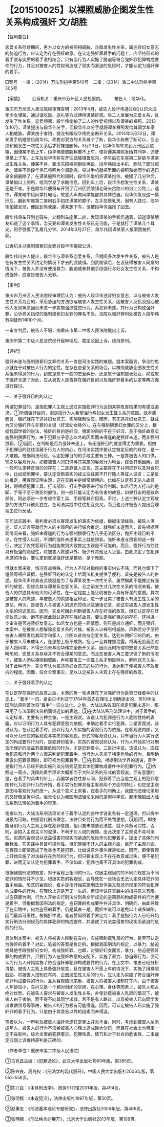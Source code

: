# 【201510025】以裸照威胁企图发生性关系构成强奸 文/胡胜

【裁判要旨】

恋爱关系存续期间，男方以女方的裸照相威胁，企图发生性关系，属违背妇女意志的胁迫行为，应认定为存在强奸故意。在认定强奸罪着手的问题上，应坚持形式的着手说与实质的着手说相结合，只有当行为人实施了胁迫等符合强奸罪犯罪构成要件的行为，并且对被害人的性权利造成了现实而紧迫的危险时，才能认定为强奸罪的着手。

□案号　一审：（2014）万法刑初字第540号　二审：（2014）渝二中法刑终字第305号

【案情】 　　公诉机关：重庆市万州区人民检察院。 　　被告人：段华伟。

重庆市万州区人民法院经审理查明：2013年4月，被告人段华伟通过QQ认识未成年少女谭某，通过请吃饭、送礼等方式博得谭某好感。后二人发展为恋爱关系，且发生了性关系。恋爱期间，段华伟偷拍了二人的性爱视频以及谭某的裸照。2013年10月，谭某提出与段华伟分手，但段华伟以分手就将谭某裸照发给其同学和家人相威胁。谭某由于害怕，就没有跟段华伟完全断开关系。2014年3月22日，谭某发手机短信给段华伟，称要对双方的关系做个了断，段华伟称做了断可以，但必须和他发生一次性关系后才将裸照删掉。3月23日，段华伟驾车来到万州区武陵镇，因谭某不愿上车，段华伟便威胁称若不上车，便将谭某裸照发给其同学，迫使谭某上了车。上车后段华伟将车开往武陵镇鲁班沟，停车后在车座第二排欲与谭某发生性关系，谭某不肯，要求先把裸照删除再说，段华伟掏出手机，删除了部分照片。谭某不信段华伟已将照片全部删完，夺过手机就把里面的裸照和她同学的通讯录全部删除了。在谭某删照片的同时，段华伟借机将谭某抱住。被摸了几分钟后，谭某借口上厕所，给同学发了求助信息。回到车上后，段华伟想发生性关系，谭某还是不肯，于是段华伟便将车开到了万州区武陵镇老码头岔路口的沿江公路上。途中，谭某暗中给同学打电话，故意大声向同学提醒其具体位置。段华伟发现这一情形后，翻到车座第二排用右手掐住谭某的脖子，左手掐摸乳房。因有人路过，段华伟怕被发现，便回到驾驶座，谭某想下车，但被段华伟强推了回去。

段华伟将车开到老码头，又翻到车座第二排，发现谭某的手机仍通着，知道谭某朋友知道了这个事情，当天要和谭某发生性关系已无可能，于是就打了谭某几个耳光，用手强摸了乳房几分钟。2014年3月27日，段华伟因谭某家人报案而被抓获。

公诉机关以强制猥亵妇女罪对段华伟提起公诉。

段华伟辩护人提出，段华伟与谭某系恋爱关系，且期间多次发生性关系，被告人是在有发生性关系约定的情况下才去的武陵镇。到武陵镇后，在没征得被害人同意的情况下，被告人并没有使用暴力、胁迫或者其他手段强行与妇女发生性关系，不构成强奸，应宣告被告人无罪。

【审判】

重庆市万州区人民法院经审理后认为：被告人段华伟违背妇女意志，以与被害人发生性关系为目的，采用胁迫的方法欲与被害人发生性关系，因被害人反抗及担心被他人发现等原因而未进一步实施强迫性交行为，系犯罪未遂。其行为已构成强奸罪，公诉机关指控的强制猥亵妇女罪的罪名不当。法院以强奸罪判处被告人段华伟有期徒刑1年10个月。

一审宣判后，被告人不服，向重庆市第二中级人民法院提出上诉。

重庆市第二中级人民法院经开庭审理后，裁定驳回上诉，维持原判。

【评析】

强奸未遂与强制猥亵妇女罪的关系一直是司法实践的难题。就本案而言，争议的焦点就在于对被告人行为的定性。在存在恋爱关系的场合，以裸照威胁企图发生性关系但未得逞的行为，到底是属于一般的恋爱纠纷，还是属于强制猥亵妇女，抑或属于强奸未遂？对此，应从被告人是否存在强奸目的以及强奸罪着手的认定等两方面进行探讨。

一、关于强奸目的的认定

所谓犯罪目的，是指犯罪人主观上通过实施犯罪行为达到某种危害结果的希望或追求。①所谓强奸目的，则是指行为人希望强行与妇女发生性关系的意图。就本质而言，强奸就在于违背妇女意志，实施强制性交。因而，有无违背妇女意志，就成为区分强奸罪与非罪的关键（奸淫幼女除外）。在与强制猥亵妇女罪的区分上，根据我国学者的说法，强奸的目的是奸淫，猥亵的目的不在于奸淫，基于强奸故意实施强制猥亵行为，由于犯罪分子意志以外的因素而未得逞的是强奸未遂，而非强制猥亵。②因而，在判断是否为强奸未遂上，有无强奸目的就显得尤为重要。但由于犯罪目的往往深藏于行为人的内心，在司法实践中要认定特定目的的存在，是一大难题。根据司法经验，认定犯罪目的的手段主要有三种。一是靠被告人的口供，辅之以客观行为，如若被告人的口供与其实施的客观行为吻合，综合其他因素，则一般可认定特定目的的存在；二是靠证人证言，这主要存在于共同犯罪以及对合犯中，比如受贿罪中，要认定受贿事实的成立往往离不开行贿人等证人证言；三是反向推定，用客观证明主观，这在实践中是经常使用的。比如在认定有无杀人故意时，得根据犯罪工具、打击部位、打击手段等进行综合判断。如若行为人打击的是脚、手等不至于致死的部位，则一般只能认定为有伤害的故意，如果打击的是致命部位，则必须进一步考虑作案工具、手段等其它因素。不过，上述三种认定主观故意的方法并非彼此独立，在司法实践中往往相互交叉，而且也允许被告人提出合理理由进行反证。

在司法实践中，裁判者必须以客观发生的事实为依据，根据生活经验、被告人供述、证人证言等就行为人的主观目的进行综合推定。就强奸未遂而言，首先根据客观情况来看，强奸未得逞的行为与强制猥亵行为几乎无法区分，抛开主观目的不论，在性侵入以前，所谓的强奸未遂事实上就是猥亵。强奸未遂与猥亵的这一特征，决定了仅凭客观行为就能做到大致推定主观是不可能的。而且，强奸行为往往具有极强的隐秘性，除被害人陈述以外，极少有其他证人证言。由此决定了在犯罪未遂的场合，要认定到底是强奸还是猥亵，是个难题。

但就本案来看，情况有点特殊，行为人不仅对指控的事实供认不讳，而且也留下了短信等相应证据，在强奸目的的认定上给司法机关提供了便利。首先是被告人的供述。段华伟声称其去武陵就是为了与谭某发生一次性关系，虽然据此不能推定有强奸的故意，但综合其与谭某系恋爱关系，且之前发生过几次性关系的情况来看，被告人的供述具有较大的可采性，在一定程度上能证明被告人具有奸淫的意图。其次是被害人的陈述，与被告人的供述相互印证，进一步证实了被告人有发生性关系的想法。再次，是被告人与被害人的通讯短信以及通话记录，能证实被告人想发生性关系的供述属实。因而，完全可据此判断被告人存在奸淫的故意。但在认定存在奸淫故意之后，断不能据此就认定存在强奸故意，要认定强奸目的的存在，还得进一步审查是否违背妇女意志。如若女方也是一厢情愿，则只是成立通奸，而非强奸。本案中，在被害人想解除恋爱关系的时候，被告人以裸照相威胁，声称若分手便将被害人裸照发给其同学和家人，企图以此维持恋爱关系，达到长期奸淫的目的。由于被害人系未成年人，在思想上极不成熟，担心一旦其裸照泄露，将再无脸面面对家人跟同学，不得已而未与段华伟完全断开关系，因而此时所谓的恋爱关系已然是畸形的，恋爱关系存续并不符合谭某的意志。而且在被害人再三要求做了断的情况下，被告人仍以裸照相威胁，声称要发生一次性关系才删除照片，解除双方关系。对于此种行为，完全可认为属违背妇女意志的胁迫行为，且达到了使被害人不敢反抗的程度。因而，综合全案事实，足以认定被告人主观上存在强奸的故意。

二、关于强奸着手的认定

在认定存在强奸的故意之后，本案的另一难点就在于对强奸行为是否已经着手的认定上。"着手"一词，是由贝卡利亚于1764年首先在理论上明确提出的，1810年法国刑法典则首次将"着手"一词立法化。之后，大陆法系各国在规定犯罪未遂时，都采用了与法国刑法典相同或近似的表达。③在大陆法系刑法理论中，对于着手的认定标准，主要有三种主张。一是主观说。该说认为犯罪是行为人危险性格的表露，应以证明行为人具有犯罪意思为依据，来确定着手实行犯罪。二是客观说。该说认为，在认定着手时，应以行为人所实施的客观行为为依据。在客观说内部，又可以分为形式的客观说与实质的客观说。形式的客观说认为，只有当行为人实行法定的构成要件行为时，是犯罪的着手。实质的客观说则认为，行为人开始实行对刑法所保护的法益有直接危险的行为，才是犯罪着手。三是折中说。该说认为，应综合犯意和行为两个方面来判断犯罪着手，当行为人实施了特定危险的行为，且明确表露出犯罪意图时，即可视为犯罪着手。①在我国，根据刑法学界的通说，着手是指行为人已经开始实施刑法分则规范里具体犯罪构成要件中的犯罪行为。②依照这一观点，我国的着手理论大概相当于大陆法系的形式的客观说。但有意思的是，在着手的具体判断上，我国学者往往都认同，犯罪着手应当是主观上的犯罪意图转化为犯罪行为的开始，着手实行犯罪具备主客观两个方面的特征，也应是主观意图与客观行为的统一。从这个意义上来看，在着手的判断上，我国刑法理论采用的又好像是折中说。但无论认为我国刑法理论采用的是何种学说，都未能超出大陆法系刑法理论对着手的界定。

笔者以为，大陆法系刑法理论关于着手认定的各种学说虽各有一定道理，但以折中说最为可取。根据现代刑法理念，法律只处罚行为而不处罚思想。③因而，即使能证明行为人主观上存在犯罪意图，但只要未威胁到法益，就不具备可罚性，否则，会陷入主观主义的泥潭，不利于对人权的保障。由此决定了主观说不具可采性。实质的客观说以法益侵害的现实而紧迫的危险作为犯罪着手，提出了具体的判断标准，在实践中具备可操作性。但犯罪离不开人的主观方面，离开了主观方面，在客观上即使造成了危害也不是犯罪，比如说意外事件就是如此。因而，即使客观上开始实施了对法益存在危险的行为，但只要主观上不存在故意或过失，便不是犯罪，进而无法认定为犯罪着手。不仅如此，犯罪也离不开具体的犯罪构成。

根据我国刑法的规定，对于客观上相同的行为，仅因主观目的的不同而规定为不同犯罪的情形并不少见。根据实质的客观说，会导致在一些场合无法认定具体犯罪的着手局面。形式的客观说，着手是指开始实施刑法具体条文规范所规定的符合犯罪构成要件的行为，在理论上这是万无一失的，但该学说在实践中的指导意义有限。以盗窃罪为例，行为人开始实行刑法分则条文所规定的盗窃罪的构成要件的行为便是着手，但根据我国刑法的规定，盗窃罪的构成要件并非具体、明确的，由此导致了在实践中，何为盗窃的着手，仍是莫衷一是。而折中说可以避免以上诸多缺陷，因而最具可采性。根据折中说，笔者赞同将着手界定为：着手是指行为人已经开始实行刑法分则规范的具体犯罪的构成要件，并造成了对法益侵害的现实而紧迫的危险的行为。

具体到本案中，被告人将被害人控制在车内，实施强制摸乳房的行为，是否可认定为强奸的着手？对此，笔者的答案是肯定的。根据我国刑法的规定，以暴力、胁迫或其他手段强奸妇女的，构成强奸罪。也即，对强奸妇女而言，暴力、胁迫是强奸罪的构成要件，只要行为人在强奸故意的支配下，实施了暴力、胁迫等行为，便可认为行为人开始实施了符合强奸罪犯罪构成要件的行为。在上文中，笔者已经分析清楚，被告人主观上具备强奸故意，且在被害人不愿上车的情况下，实施了用裸照威胁、将被害人控制在车内、企图发生性关系的行为，应认定为实施了符合强奸罪犯罪构成要件的行为。且从客观情况来看，被告人将被害人控制在车内，由于被害人年龄较小，车内又是一个相对封闭的空间，在心理、身体等因素上，被告人都占绝对优势。在被告人要求与被害人发生性关系，并使劲摸被害人乳房的情况下，被害人由于害怕，而不得不向其同学求救。若不是有人路过，以及被害人已向同学发出求救信号等事由，被告人的行为极有可能得逞。因而，可认定被告人已实施了强奸罪的着手行为，只是由于其意志以外的因素而未得逞。

笔者以为，一审判处被告人强奸未遂在定罪上并无不当。同时，考虑到被害人系未成年人，被告人的行为不仅给被害人心理上造成巨大创伤，而且在社会上也带来一定不良影响，综合全案的犯罪事实、犯罪性质、情节和对于社会的危害性，二审裁定驳回上诉维持原判是正确的。

（作者单位：重庆市第二中级人民法院）

①马克昌主编：《犯罪通论》，武汉大学出版社1999年版，第385页。

②陈兴良、周光权：《刑法学的现代展开》，中国人民大学出版社2006年版，第555-556页。

③陈兴良：《本体刑法学》，商务印书馆2001年版，第494页。

①张明楷：《未遂犯论》，法律出版社1997年版，第50页。

②赵秉志：《刑法基本理论专题研究》，法律出版社2005年版，第469页。

③张明楷：《刑法格言的展开》，北京大学出版社2013年版，第198页。